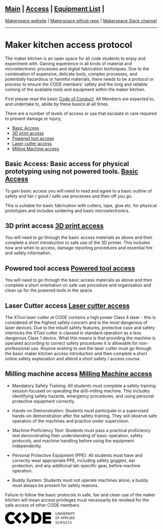 [Main](README.md) | [Access](access.md) | [Equipment List](equipment.md) | 
------------------------
[Makerspace website](https://codeuniversity.github.io/makerspace/) |
[Makerspace github repo](https://github.com/codeuniversity/makerspace/) | [Makerspace Slack channel](https://codeuniversity.slack.com/archives/C011CN2SMFY) 

------------------------

# Maker kitchen access protocol
The maker kitchen is an open space for all code students to enjoy and experiment with. Gaining experience in all kinds of material and microelectronic processes and digital fabrication techniques. Due to the combination of expensive, delicate tools, complex processes, and potentially hazardous or harmful materials, there needs to be a protocol or process to ensure the CODE members' safety and the long and reliable running of the available tools and equipment within the maker kitchen.

First please read the basic [Code of Conduct](code-of-conduct.md). All Members are expected to, and undertake to, abide by these basics at all times.

There are a number of levels of access or use that escalate in care required to prevent damage or injury;

* [Basic Access](basic-access.md)
* [3D print access](3dprinter.md)
* [Powered tool access](powertools.md)
* [Laser cutter access](lasercutter.md)
* [Milling Machine access](milling-machine.md)

## Basic Access: Basic access for physical prototyping using not powered tools. [Basic Access](basic-access.md)

To gain basic access you will need to read and agree to a basic outline of safety and fair / good / safe use processes and then off you go.

This is suitable for basic fabrication with cutters, tape, glue etc. for physical prototypes and includes soldering and basic microelectronics.

## 3D print access [3D print access](3dprinter.md)
You will need to go through the basic access materials as above and then complete a short introduction to safe use of the 3D printer. This includes how and when to access, damage reporting procedures and essential fire and safety information.

## Powered tool access [Powered tool access](powertools.md)
You will need to go through the basic access materials as above and then complete a short orientation on safe use procedure and organisation and clean up for the powered tools in the space.

## Laser Cutter access [Laser cutter access](lasercutter.md)
The XTool laser cutter at CODE contains a high power Class 4 laser - this is considered of the highest safety concern and is the most dangerous of laser devices. Due to the inbuilt safety features, protective case and safety interlocks the XTool cutter is classed in standard operation as a less dangerous Class 1 device. What this means is that providing the machine is operated according to correct safety procedures it is allowable for non-professional use.
Anyone wishing to use the laser cutter must go through the basic maker kitchen access introduction and then complete a short online safety explanation and attend a short safety / access course. 

## Milling machine access [Milling Machine access](milling-machine.md)

* Mandatory Safety Training:
All students must complete a safety training session focused on operating the drill-milling machine. This includes identifying safety hazards, emergency procedures, and using personal protective equipment correctly.

* Hands-on Demonstration:
Students must participate in a supervised hands-on demonstration after the safety training. They will observe safe operation of the machines and practice under supervision.

* Machine Proficiency Test:
Students must pass a practical proficiency test demonstrating their understanding of basic operation, safety protocols, and machine handling before using the equipment independently.

* Personal Protective Equipment (PPE):
All students must have and correctly wear appropriate PPE, including safety goggles, ear protection, and any additional lab-specific gear, before machine operation.

* Buddy System:
Students must not operate machines alone; a buddy must always be present for safety reasons.

Failure to follow the basic protocols in safe, fair and clean use of the maker kitchen will mean access privileges must necessarily be revoked for the safe access of other CODE members.

 ![CODE logo](Word_AppliedSciences_Black-sml.png)

